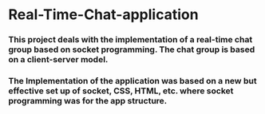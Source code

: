 # Real-Time-Chat-application

### This project deals with the implementation of a real-time chat group based on socket programming. The chat group is based on a client-server model.
### The Implementation of the application was based on a new but effective set up of socket, CSS, HTML, etc. where socket programming was for the app structure. 



